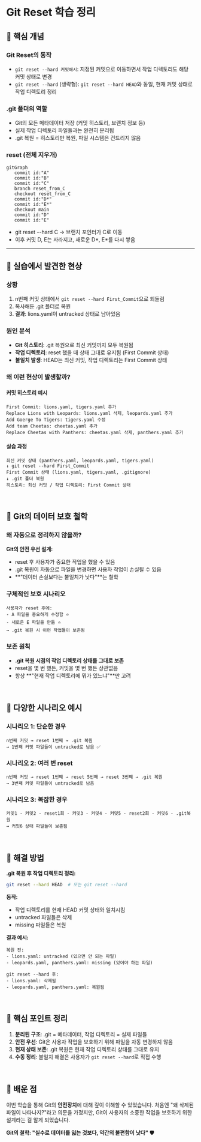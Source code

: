 # Git Reset 학습 정리

## 📌 핵심 개념

### Git Reset의 동작
- `git reset --hard 커밋해시`: 지정된 커밋으로 이동하면서 작업 디렉토리도 해당 커밋 상태로 변경
- `git reset --hard` (생략형): `git reset --hard HEAD`와 동일, 현재 커밋 상태로 작업 디렉토리 정리

### .git 폴더의 역할
- Git의 모든 메타데이터 저장 (커밋 히스토리, 브랜치 정보 등)
- 실제 작업 디렉토리 파일들과는 완전히 분리됨
- .git 복원 = 히스토리만 복원, 파일 시스템은 건드리지 않음


### reset (전체 지우개)

```mermaid
gitGraph
   commit id:"A"
   commit id:"B"
   commit id:"C"
   branch reset_from_C
   checkout reset_from_C
   commit id:"D*"
   commit id:"E*"
   checkout main
   commit id:"D"
   commit id:"E"
```

- git reset --hard C → 브랜치 포인터가 C로 이동
- 이후 커밋 D, E는 사라지고, 새로운 D*, E*를 다시 쌓음

---

## 📌 실습에서 발견한 현상

### 상황
1. n번째 커밋 상태에서 `git reset --hard First_Commit`으로 되돌림
2. 복사해둔 .git 폴더로 복원
3. **결과**: lions.yaml이 untracked 상태로 남아있음

### 원인 분석
- **Git 히스토리**: .git 복원으로 최신 커밋까지 모두 복원됨
- **작업 디렉토리**: reset 했을 때 상태 그대로 유지됨 (First Commit 상태)
- **불일치 발생**: HEAD는 최신 커밋, 작업 디렉토리는 First Commit 상태

### 왜 이런 현상이 발생할까?

#### 커밋 히스토리 예시
```
First Commit: lions.yaml, tigers.yaml 추가
Replace Lions with Leopards: lions.yaml 삭제, leopards.yaml 추가
Add Goerge To Tigers: tigers.yaml 수정
Add team Cheetas: cheetas.yaml 추가
Replace Cheetas with Panthers: cheetas.yaml 삭제, panthers.yaml 추가
```

#### 실습 과정
```
최신 커밋 상태 (panthers.yaml, leopards.yaml, tigers.yaml)
↓ git reset --hard First_Commit
First Commit 상태 (lions.yaml, tigers.yaml, .gitignore)
↓ .git 폴더 복원
히스토리: 최신 커밋 / 작업 디렉토리: First Commit 상태
```

<br>

## 📌 Git의 데이터 보호 철학

### 왜 자동으로 정리하지 않을까?

**Git의 안전 우선 설계:**
- reset 후 사용자가 중요한 작업을 했을 수 있음
- .git 복원이 자동으로 파일을 변경하면 사용자 작업이 손실될 수 있음
- **"데이터 손실보다는 불일치가 낫다"**는 철학

### 구체적인 보호 시나리오
```
사용자가 reset 후에:
- A 파일을 중요하게 수정함 ⭐
- 새로운 E 파일을 만듦 ⭐
→ .git 복원 시 이런 작업들이 보존됨
```

### 보존 원칙
- **.git 복원 시점의 작업 디렉토리 상태를 그대로 보존**
- reset을 몇 번 했든, 커밋을 몇 번 했든 상관없음
- 항상 **"현재 작업 디렉토리에 뭐가 있느냐"**만 고려

<br>

## 📌 다양한 시나리오 예시

### 시나리오 1: 단순한 경우
```
n번째 커밋 → reset 1번째 → .git 복원
→ 1번째 커밋 파일들이 untracked로 남음 ✅
```

### 시나리오 2: 여러 번 reset
```
n번째 커밋 → reset 1번째 → reset 5번째 → reset 3번째 → .git 복원
→ 3번째 커밋 파일들이 untracked로 남음
```

### 시나리오 3: 복잡한 경우
```
커밋1 - 커밋2 - reset1회 - 커밋3 - 커밋4 - 커밋5 - reset2회 - 커밋6 - .git복원
→ 커밋6 상태 파일들이 보존됨
```

<br>

## 📌 해결 방법

**.git 복원 후 작업 디렉토리 정리:**
```bash
git reset --hard HEAD  # 또는 git reset --hard
```

**동작:**
- 작업 디렉토리를 현재 HEAD 커밋 상태와 일치시킴
- untracked 파일들은 삭제
- missing 파일들은 복원

**결과 예시:**
```
복원 전:
- lions.yaml: untracked (있으면 안 되는 파일)
- leopards.yaml, panthers.yaml: missing (있어야 하는 파일)

git reset --hard 후:
- lions.yaml: 삭제됨
- leopards.yaml, panthers.yaml: 복원됨
```

<br>

## 📌 핵심 포인트 정리

1. **분리된 구조**: .git = 메타데이터, 작업 디렉토리 = 실제 파일들
2. **안전 우선**: Git은 사용자 작업을 보호하기 위해 파일을 자동 변경하지 않음
3. **현재 상태 보존**: .git 복원은 현재 작업 디렉토리 상태를 그대로 유지
4. **수동 정리**: 불일치 해결은 사용자가 `git reset --hard`로 직접 수행

<br>

## 📌 배운 점

이번 학습을 통해 Git의 **안전장치**에 대해 깊이 이해할 수 있었습니다. 처음엔 "왜 삭제된 파일이 나타나지?"라고 의문을 가졌지만, Git이 사용자의 소중한 작업을 보호하기 위한 설계라는 걸 알게 되었습니다.

**Git의 철학: "실수로 데이터를 잃는 것보다, 약간의 불편함이 낫다"** 🛡️
